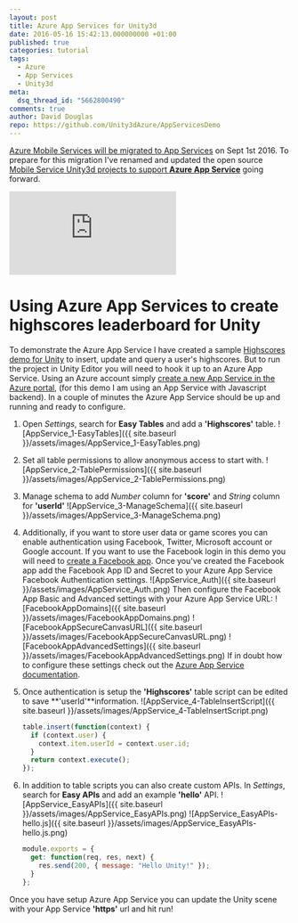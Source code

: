 ```yaml
---
layout: post
title: Azure App Services for Unity3d
date: 2016-05-16 15:42:13.000000000 +01:00
published: true
categories: tutorial
tags:
  - Azure
  - App Services
  - Unity3d
meta:
  dsq_thread_id: "5662800490"
comments: true
author: David Douglas
repo: https://github.com/Unity3dAzure/AppServicesDemo
---
```


[Azure Mobile Services will be migrated to App Services](https://azure.microsoft.com/en-us/blog/transition-of-azure-mobile-services/) on Sept 1st 2016. To prepare for this migration I've renamed and updated the open source [Mobile Service Unity3d projects to support **Azure App Service**](https://github.com/Unity3dAzure/AppServices) going forward.

<div class="video"><iframe src="https://www.youtube.com/embed/R8adpelztJA?ecver=2" frameborder="0" allowfullscreen></iframe></div>

# Using Azure App Services to create highscores leaderboard for Unity

To demonstrate the Azure App Service I have created a sample [Highscores demo for Unity](https://github.com/Unity3dAzure/AppServicesDemo) to insert, update and query a user's highscores. But to run the project in Unity Editor you will need to hook it up to an Azure App Service. Using an Azure account simply [create a new App Service in the Azure portal](https://portal.azure.com/), (for this demo I am using an App Service with Javascript backend). In a couple of minutes the Azure App Service should be up and running and ready to configure.

1. Open _Settings_, search for **Easy Tables** and add a **'Highscores'** table.
   ![AppService_1-EasyTables]({{ site.baseurl }}/assets/images/AppService_1-EasyTables.png)
2. Set all table permissions to allow anonymous access to start with.
   ![AppService_2-TablePermissions]({{ site.baseurl }}/assets/images/AppService_2-TablePermissions.png)
3. Manage schema to add _Number_ column for **'score'** and _String_ column for **'userId'**
   ![AppService_3-ManageSchema]({{ site.baseurl }}/assets/images/AppService_3-ManageSchema.png)
4. Additionally, if you want to store user data or game scores you can enable authentication using Facebook, Twitter, Microsoft account or Google account. If you want to use the Facebook login in this demo you will need to [create a Facebook app](https://developers.facebook.com/docs/apps/register#create-app). Once you've created the Facebook app add the Facebook App ID and Secret to your Azure App Service Facebook Authentication settings.
   ![AppService_Auth]({{ site.baseurl }}/assets/images/AppService_Auth.png)
   Then configure the Facebook App Basic and Advanced settings with your Azure App Service URL:
   ![FacebookAppDomains]({{ site.baseurl }}/assets/images/FacebookAppDomains.png)
   ![FacebookAppSecureCanvasURL]({{ site.baseurl }}/assets/images/FacebookAppSecureCanvasURL.png)
   ![FacebookAppAdvancedSettings]({{ site.baseurl }}/assets/images/FacebookAppAdvancedSettings.png)
   If in doubt how to configure these settings check out the [Azure App Service documentation](https://azure.microsoft.com/en-gb/documentation/articles/app-service-mobile-how-to-configure-facebook-authentication/).
5. Once authentication is setup the **'Highscores'** table script can be edited to save **'userId'**information.
   ![AppService_4-TableInsertScript]({{ site.baseurl }}/assets/images/AppService_4-TableInsertScript.png)

    ```js
    table.insert(function(context) {
      if (context.user) {
        context.item.userId = context.user.id;
      }
      return context.execute();
    });
    ```

6. In addition to table scripts you can also create custom APIs. In _Settings_, search for **Easy APIs** and add an example **'hello'** API.
   ![AppService_EasyAPIs]({{ site.baseurl }}/assets/images/AppService_EasyAPIs.png)
   ![AppService_EasyAPIs-hello.js]({{ site.baseurl }}/assets/images/AppService_EasyAPIs-hello.js.png)

    ```js
    module.exports = {
      get: function(req, res, next) {
        res.send(200, { message: "Hello Unity!" });
      }
    };
    ```

Once you have setup Azure App Service you can update the Unity scene with your App Service **'https'** url and hit run!
